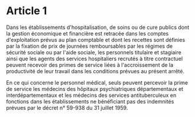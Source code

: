 # Article 1

Dans les établissements d'hospitalisation, de soins ou de cure publics dont la gestion économique et financière est retracée dans les comptes d'exploitation prévus au plan comptable et dont les recettes sont définies par la fixation de prix de journées remboursables par les régimes de sécurité sociale ou par l'aide sociale, les personnels titulaire et stagiaire ainsi que les agents des services hospitaliers recrutés à titre contractuel peuvent recevoir des primes de service liées à l'accroissement de la productivité de leur travail dans les conditions prévues au présent arrêté.

En ce qui concerne le personnel médical, seuls peuvent percevoir la prime de service les médecins des hôpitaux psychiatriques départementaux et interdépartementaux et les médecins des services antituberculeux en fonctions dans les établissements ne bénéficiant pas des indemnités prévues par le décret n° 59-938 du 31 juillet 1959.
